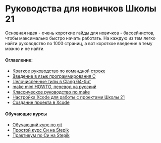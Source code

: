 # Руководства для новичков Школы 21

Основная идея - очень короткие гайды для новичков - бассейнистов, чтобы максимально быстро начать работать.
На каждую из тем легко найти руководство по 1000 страниц, а вот короткое введение в тему можно и не найти.

#### Оглавление:

* [Краткое руководство по командной строке](Command_line_short_guide.md)
* [Введение в язык программирования С](Introduction_To_The_C_Language.md)
* [Целочисленные типы в Clang 64-бит ](Clang_64-bit_compiler_Integer_Types.md)
* [make mini HOWTO, перевод на русский](Make_mini_HOWTO.md)
* [Классическое руководство по make](https://dimaru.github.io/make-doc)
* [Настройка Xcode для работы с проектами Школы 21](Xcode_setup.md)
* [Создание проекта в Xcode](Xcode_21.md)

#### Обучающие курсы
* [Обучающий курс по git](https://githowto.com/ru)
* [Простой курс Си на Stepik](https://stepik.org/course/3078/promo)
* [Практикум по Си на Stepik](https://stepik.org/course/196244/promo)
